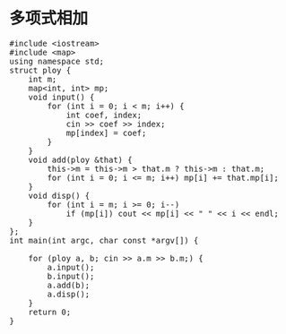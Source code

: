 # 多项式相加

<pre class="EnlighterJSRAW" data-enlighter-language="cpp">#include &lt;iostream&gt;
#include &lt;map&gt;
using namespace std;
struct ploy {
    int m;
    map&lt;int, int&gt; mp;
    void input() {
        for (int i = 0; i &lt; m; i++) {
            int coef, index;
            cin &gt;&gt; coef &gt;&gt; index;
            mp[index] = coef;
        }
    }
    void add(ploy &that) {
        this-&gt;m = this-&gt;m &gt; that.m ? this-&gt;m : that.m;
        for (int i = 0; i &lt;= m; i++) mp[i] += that.mp[i];
    }
    void disp() {
        for (int i = m; i &gt;= 0; i--)
            if (mp[i]) cout &lt;&lt; mp[i] &lt;&lt; " " &lt;&lt; i &lt;&lt; endl;
    }
};
int main(int argc, char const *argv[]) {

    for (ploy a, b; cin &gt;&gt; a.m &gt;&gt; b.m;) {
        a.input();
        b.input();
        a.add(b);
        a.disp();
    }
    return 0;
}
</pre>

&nbsp;

